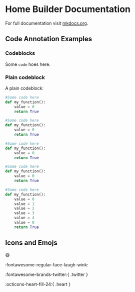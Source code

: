 # Home Builder Documentation

For full documentation visit [mkdocs.org](https://www.mkdocs.org).

## Code Annotation Examples

### Codeblocks

Some `code` hoes here.

### Plain codeblock

A plain codeblock:

``` py
#Some code here
def my_function():
    value = 0
    return True
```

``` py title="my_script.py"
#Some code here
def my_function():
    value = 0
    return True
```

``` py title="my_script.py"
#Some code here
def my_function():
    value = 0
    return True
```

``` py linenums="1"
#Some code here
def my_function():
    value = 0
    return True
```

``` py hl_lines="2 3 6"
#Some code here
def my_function():
    value = 0
    value = 1
    value = 2
    value = 3
    value = 4
    value = 0
    return True
```

## Icons and Emojs

:smile:

:fontawesome-regular-face-laugh-wink:

:fontawesome-brands-twitter:{ .twitter }

:octicons-heart-fill-24:{ .heart }